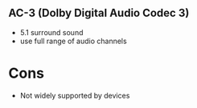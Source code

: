## AC-3 (Dolby Digital Audio Codec 3)
* 5.1 surround sound
* use full range of audio channels

# Cons
* Not widely supported by devices
